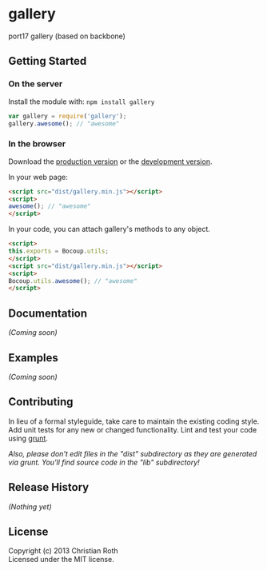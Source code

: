# gallery

port17 gallery (based on backbone)

## Getting Started
### On the server
Install the module with: `npm install gallery`

```javascript
var gallery = require('gallery');
gallery.awesome(); // "awesome"
```

### In the browser
Download the [production version][min] or the [development version][max].

[min]: https://raw.github.com/chr/gallery/master/dist/gallery.min.js
[max]: https://raw.github.com/chr/gallery/master/dist/gallery.js

In your web page:

```html
<script src="dist/gallery.min.js"></script>
<script>
awesome(); // "awesome"
</script>
```

In your code, you can attach gallery's methods to any object.

```html
<script>
this.exports = Bocoup.utils;
</script>
<script src="dist/gallery.min.js"></script>
<script>
Bocoup.utils.awesome(); // "awesome"
</script>
```

## Documentation
_(Coming soon)_

## Examples
_(Coming soon)_

## Contributing
In lieu of a formal styleguide, take care to maintain the existing coding style. Add unit tests for any new or changed functionality. Lint and test your code using [grunt](http://gruntjs.com/).

_Also, please don't edit files in the "dist" subdirectory as they are generated via grunt. You'll find source code in the "lib" subdirectory!_

## Release History
_(Nothing yet)_

## License
Copyright (c) 2013 Christian Roth  
Licensed under the MIT license.
